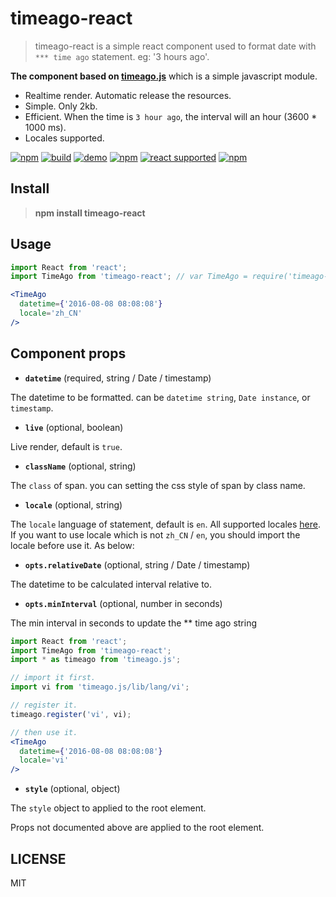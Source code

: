 # timeago-react


> timeago-react is a simple react component used to format date with `*** time ago` statement. eg: '3 hours ago'.

**The component based on [timeago.js](https://github.com/hustcc/timeago.js)** which is a simple javascript module.

 - Realtime render. Automatic release the resources.
 - Simple. Only 2kb.
 - Efficient. When the time is `3 hour ago`, the interval will an hour (3600 * 1000 ms).
 - Locales supported.

[![npm](https://img.shields.io/npm/v/timeago-react.svg)](https://www.npmjs.com/package/timeago-react)
[![build](https://github.com/hustcc/timeago-react/workflows/build/badge.svg)](https://github.com/hustcc/timeago-react)
[![demo](https://github.com/hustcc/timeago-react/workflows/demo/badge.svg)](https://github.com/hustcc/timeago-react)
[![npm](https://img.shields.io/npm/dm/timeago-react.svg)](https://www.npmjs.com/package/timeago-react)
[![react supported](https://img.shields.io/badge/React-%5E0.14.0%20%7C%7C%20%5E15.0.0%20%7C%7C%20%5E16.0.0-blue.svg)](https://github.com/hustcc/timeago-react)
[![npm](https://img.shields.io/npm/l/timeago-react.svg)](https://www.npmjs.com/package/timeago-react)


## Install

> **npm install timeago-react**


## Usage

```jsx
import React from 'react';
import TimeAgo from 'timeago-react'; // var TimeAgo = require('timeago-react');

<TimeAgo
  datetime={'2016-08-08 08:08:08'}
  locale='zh_CN'
/>
```


## Component props

 - **`datetime`** (required, string / Date / timestamp)

The datetime to be formatted. can be `datetime string`, `Date instance`, or `timestamp`.

 - **`live`** (optional, boolean)

Live render, default is `true`.

 - **`className`** (optional, string)

The `class` of span. you can setting the css style of span by class name.

 - **`locale`** (optional, string)

The `locale` language of statement, default is `en`. All supported locales [here](https://github.com/hustcc/timeago.js/tree/master/locales). If you want to use locale which is not `zh_CN` / `en`, you should import the locale before use it. As below:

 - **`opts.relativeDate`** (optional, string / Date / timestamp)

The datetime to be calculated interval relative to.

 - **`opts.minInterval`** (optional, number in seconds)

The min interval in seconds to update the ** time ago string

```jsx
import React from 'react';
import TimeAgo from 'timeago-react';
import * as timeago from 'timeago.js';

// import it first.
import vi from 'timeago.js/lib/lang/vi';

// register it.
timeago.register('vi', vi);

// then use it.
<TimeAgo
  datetime={'2016-08-08 08:08:08'}
  locale='vi'
/>
```

 - **`style`** (optional, object)

The `style` object to applied to the root element.

Props not documented above are applied to the root element.


## LICENSE

MIT


